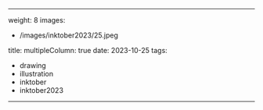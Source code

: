 
---
weight: 8
images:
- /images/inktober2023/25.jpeg

title:
multipleColumn: true
date: 2023-10-25
tags:
- drawing
- illustration
- inktober
- inktober2023
---

